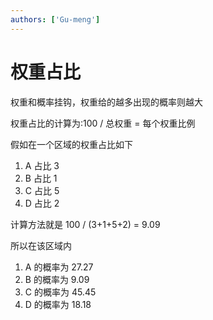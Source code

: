 ```yaml
---
authors: ['Gu-meng']
---
```

# 权重占比
权重和概率挂钩，权重给的越多出现的概率则越大

权重占比的计算为:100 / 总权重 = 每个权重比例 

假如在一个区域的权重占比如下
1. A 占比 3
2. B 占比 1
3. C 占比 5
4. D 占比 2

计算方法就是 100 / (3+1+5+2) = 9.09

所以在该区域内
1. A 的概率为 27.27
2. B 的概率为 9.09
3. C 的概率为 45.45
4. D 的概率为 18.18